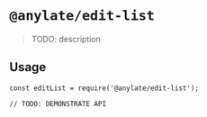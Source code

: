 # `@anylate/edit-list`

> TODO: description

## Usage

```
const editList = require('@anylate/edit-list');

// TODO: DEMONSTRATE API
```
